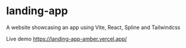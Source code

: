 # landing-app
A website showcasing an app using Vite, React, Spline and Tailwindcss

Live demo https://landing-app-amber.vercel.app/
